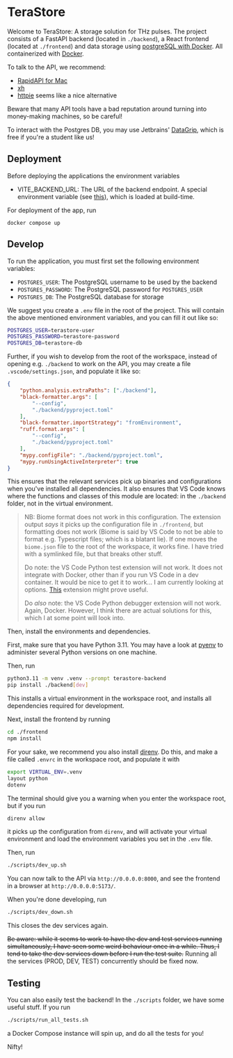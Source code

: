# TeraStore

Welcome to TeraStore: A storage solution for THz pulses. The project consists of a FastAPI backend (located in `./backend`), a React frontend (located at `./frontend`) and data storage using [postgreSQL with Docker](https://geshan.com.np/blog/2021/12/docker-postgres/). All containerized with [Docker](https://www.docker.com/).

To talk to the API, we recommend:

* [RapidAPI for Mac](https://paw.cloud)
* [xh](https://github.com/ducaale/xh)
* [httpie](https://httpie.io) seems like a nice alternative

Beware that many API tools have a bad reputation around turning into money-making machines, so be careful!

To interact with the Postgres DB, you may use Jetbrains' [DataGrip](https://www.jetbrains.com/datagrip/), which is free if you're a student like us!

## Deployment
Before deploying the applications the environment variables
* VITE_BACKEND_URL: The URL of the backend endpoint. A special environment variable (see [this](https://vitejs.dev/guide/env-and-mode.html)), which is loaded at build-time.

For deployment of the app, run

`docker compose up`

## Develop

To run the application, you must first set the following environment variables:
* `POSTGRES_USER`: The PostgreSQL username to be used by the backend
* `POSTGRES_PASSWORD`: The PostgreSQL password for `POSTGRES_USER`
* `POSTGRES_DB`: The PostgreSQL database for storage

We suggest you create a `.env` file in the root of the project.
This will contain the above mentioned environment variables, and you can fill it out like so:

```bash
POSTGRES_USER=terastore-user
POSTGRES_PASSWORD=terastore-password
POSTGRES_DB=terastore-db
```

Further, if you wish to develop from the root of the workspace, instead of opening e.g. `./backend` to work on the API,
you may create a file `.vscode/settings.json`, and populate it like so:

```json
{
    "python.analysis.extraPaths": ["./backend"],
    "black-formatter.args": [
        "--config",
        "./backend/pyproject.toml"
    ],
    "black-formatter.importStrategy": "fromEnvironment",
    "ruff.format.args": [
        "--config",
        "./backend/pyproject.toml"
    ],
    "mypy.configFile": "./backend/pyproject.toml",
    "mypy.runUsingActiveInterpreter": true
}
```

This ensures that the relevant services pick up binaries and configurations when you've installed all dependencies.
It also ensures that VS Code knows where the functions and classes of this module are located: in the `./backend` folder, not in the virtual environment.

>NB: Biome format does not work in this configuration.
>The extension output _says_ it picks up the configuration file in `./frontend`, but formatting does not work (Biome is said by VS Code to not be able to format e.g. Typescript files; which is a blatant lie).
>If one moves the `biome.json` file to the root of the workspace, it works fine.
>I have tried with a symlinked file, but that breaks other stuff.
>
>Do note: the VS Code Python test extension will not work.
>It does not integrate with Docker, other than if you run VS Code in a dev container.
>It would be nice to get it to work... I am currently looking at options.
>[This](https://github.com/kondratyev-nv/vscode-python-test-adapter) extension might prove useful.
>
>Do _also_ note: the VS Code Python debugger extension will not work.
>Again, Docker.
>However, I think there are actual solutions for this, which I at some point will look into.

Then, install the environments and dependencies.

First, make sure that you have Python 3.11.
You may have a look at [pyenv](https://github.com/pyenv/pyenv) to administer several Python versions on one machine.

Then, run
```bash
python3.11 -m venv .venv --prompt terastore-backend
pip install ./backend[dev]
```

This installs a virtual environment in the workspace root, and installs all dependencies required for development.

Next, install the frontend by running
```bash
cd ./frontend
npm install
```

For your sake, we recommend you also install [direnv](https://direnv.net).
Do this, and make a file called `.envrc` in the workspace root, and populate it with
```bash
export VIRTUAL_ENV=.venv
layout python
dotenv
```

The terminal should give you a warning when you enter the workspace root, but if you run
```bash
direnv allow
```
it picks up the configuration from `direnv`, and will activate your virtual environment and load the environment variables you set in the `.env` file.

Then, run
```bash
./scripts/dev_up.sh
```

You can now talk to the API via `http://0.0.0.0:8000`, and see the frontend in a browser at `http://0.0.0.0:5173/`.

When you're done developing, run
```bash
./scripts/dev_down.sh
```
This closes the dev services again.

~~Be aware: while it seems to work to have the dev and test services running simultaneously, I have seen some weird behaviour once in a while.
Thus, I tend to take the dev services down before I run the test suite.~~
Running all the services (PROD, DEV, TEST) concurrently should be fixed now.

## Testing

You can also easily test the backend!
In the `./scripts` folder, we have some useful stuff.
If you run
```bash
./scripts/run_all_tests.sh
```
a Docker Compose instance will spin up, and do all the tests for you!

Nifty!
